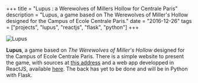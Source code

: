 +++
title = "Lupus : a Werewolves of Millers Hollow for Centrale Paris"
description = "Lupus, a game based on The Werewolves of Miller's Hollow designed for the Campus of Ecole Centrale Paris."
date = "2016-12-26"
tags = ["projects", "lupus", "reactjs", "flask", "python"]
+++

![Lupus](./images/lupus.png)

**Lupus**, a game based on _The Werewolves of Miller's Hollow_ designed for the Campus of Ecole Centrale Paris. There is a simple website to present the game, with sources at [this address](https://helios.fuegowolf.me/fuego/lupus-website) and a web app developped in ReactJS, available [here](https://helios.fuegowolf.me/fuego/lupus-front-web). The back has yet to be done and will be in Python with Flask.